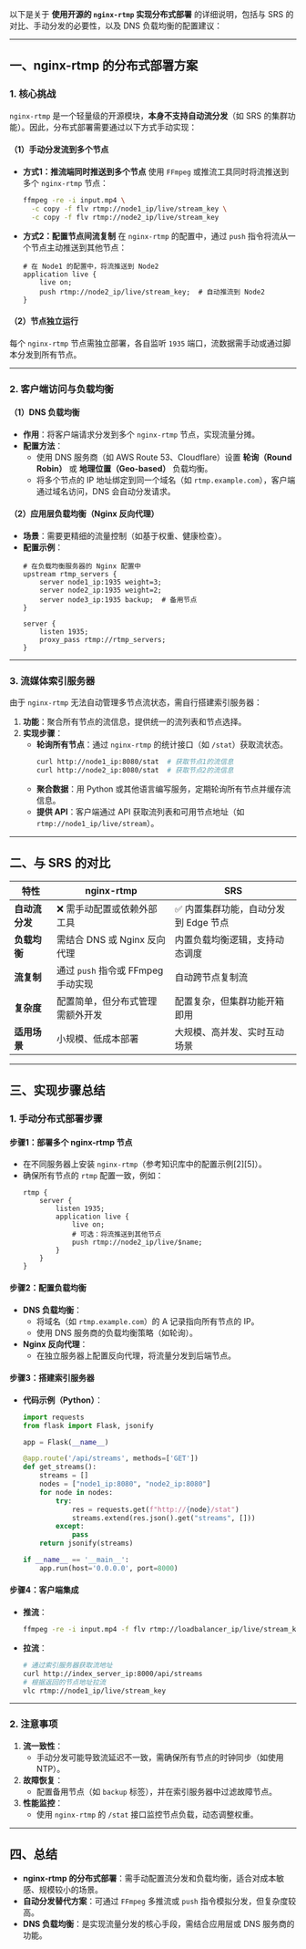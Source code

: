 以下是关于 **使用开源的 `nginx-rtmp` 实现分布式部署** 的详细说明，包括与 SRS 的对比、手动分发的必要性，以及 DNS 负载均衡的配置建议：

---

## **一、nginx-rtmp 的分布式部署方案**
### **1. 核心挑战**
`nginx-rtmp` 是一个轻量级的开源模块，**本身不支持自动流分发**（如 SRS 的集群功能）。因此，分布式部署需要通过以下方式手动实现：

#### **（1）手动分发流到多个节点**
- **方式1：推流端同时推送到多个节点**
  使用 `FFmpeg` 或推流工具同时将流推送到多个 `nginx-rtmp` 节点：
  ```bash
  ffmpeg -re -i input.mp4 \
    -c copy -f flv rtmp://node1_ip/live/stream_key \
    -c copy -f flv rtmp://node2_ip/live/stream_key
  ```

- **方式2：配置节点间流复制**
  在 `nginx-rtmp` 的配置中，通过 `push` 指令将流从一个节点主动推送到其他节点：
  ```nginx
  # 在 Node1 的配置中，将流推送到 Node2
  application live {
      live on;
      push rtmp://node2_ip/live/stream_key;  # 自动推流到 Node2
  }
  ```

#### **（2）节点独立运行**
每个 `nginx-rtmp` 节点需独立部署，各自监听 `1935` 端口，流数据需手动或通过脚本分发到所有节点。

---

### **2. 客户端访问与负载均衡**
#### **（1）DNS 负载均衡**
- **作用**：将客户端请求分发到多个 `nginx-rtmp` 节点，实现流量分摊。
- **配置方法**：
  - 使用 DNS 服务商（如 AWS Route 53、Cloudflare）设置 **轮询（Round Robin）** 或 **地理位置（Geo-based）** 负载均衡。
  - 将多个节点的 IP 地址绑定到同一个域名（如 `rtmp.example.com`），客户端通过域名访问，DNS 会自动分发请求。

#### **（2）应用层负载均衡（Nginx 反向代理）**
- **场景**：需要更精细的流量控制（如基于权重、健康检查）。
- **配置示例**：
  ```nginx
  # 在负载均衡服务器的 Nginx 配置中
  upstream rtmp_servers {
      server node1_ip:1935 weight=3;
      server node2_ip:1935 weight=2;
      server node3_ip:1935 backup;  # 备用节点
  }

  server {
      listen 1935;
      proxy_pass rtmp://rtmp_servers;
  }
  ```

---

### **3. 流媒体索引服务器**
由于 `nginx-rtmp` 无法自动管理多节点流状态，需自行搭建索引服务器：
1. **功能**：聚合所有节点的流信息，提供统一的流列表和节点选择。
2. **实现步骤**：
   - **轮询所有节点**：通过 `nginx-rtmp` 的统计接口（如 `/stat`）获取流状态。
     ```bash
     curl http://node1_ip:8080/stat  # 获取节点1的流信息
     curl http://node2_ip:8080/stat  # 获取节点2的流信息
     ```
   - **聚合数据**：用 Python 或其他语言编写服务，定期轮询所有节点并缓存流信息。
   - **提供 API**：客户端通过 API 获取流列表和可用节点地址（如 `rtmp://node1_ip/live/stream`）。

---

## **二、与 SRS 的对比**
| **特性**               | **nginx-rtmp**                          | **SRS**                          |
|------------------------|----------------------------------------|----------------------------------|
| **自动流分发**          | ❌ 需手动配置或依赖外部工具             | ✅ 内置集群功能，自动分发到 Edge 节点 |
| **负载均衡**           | 需结合 DNS 或 Nginx 反向代理            | 内置负载均衡逻辑，支持动态调度    |
| **流复制**             | 通过 `push` 指令或 FFmpeg 手动实现      | 自动跨节点复制流                  |
| **复杂度**             | 配置简单，但分布式管理需额外开发        | 配置复杂，但集群功能开箱即用      |
| **适用场景**           | 小规模、低成本部署                     | 大规模、高并发、实时互动场景      |

---

## **三、实现步骤总结**
### **1. 手动分布式部署步骤**
#### **步骤1：部署多个 nginx-rtmp 节点**
- 在不同服务器上安装 `nginx-rtmp`（参考知识库中的配置示例[2][5]）。
- 确保所有节点的 `rtmp` 配置一致，例如：
  ```nginx
  rtmp {
      server {
          listen 1935;
          application live {
              live on;
              # 可选：将流推送到其他节点
              push rtmp://node2_ip/live/$name;
          }
      }
  }
  ```

#### **步骤2：配置负载均衡**
- **DNS 负载均衡**：
  - 将域名（如 `rtmp.example.com`）的 A 记录指向所有节点的 IP。
  - 使用 DNS 服务商的负载均衡策略（如轮询）。
- **Nginx 反向代理**：
  - 在独立服务器上配置反向代理，将流量分发到后端节点。

#### **步骤3：搭建索引服务器**
- **代码示例（Python）**：
  ```python
  import requests
  from flask import Flask, jsonify

  app = Flask(__name__)

  @app.route('/api/streams', methods=['GET'])
  def get_streams():
      streams = []
      nodes = ["node1_ip:8080", "node2_ip:8080"]
      for node in nodes:
          try:
              res = requests.get(f"http://{node}/stat")
              streams.extend(res.json().get("streams", []))
          except:
              pass
      return jsonify(streams)

  if __name__ == '__main__':
      app.run(host='0.0.0.0', port=8000)
  ```

#### **步骤4：客户端集成**
- **推流**：
  ```bash
  ffmpeg -re -i input.mp4 -f flv rtmp://loadbalancer_ip/live/stream_key
  ```
- **拉流**：
  ```bash
  # 通过索引服务器获取流地址
  curl http://index_server_ip:8000/api/streams
  # 根据返回的节点地址拉流
  vlc rtmp://node1_ip/live/stream_key
  ```

---

### **2. 注意事项**
1. **流一致性**：
   - 手动分发可能导致流延迟不一致，需确保所有节点的时钟同步（如使用 NTP）。
2. **故障恢复**：
   - 配置备用节点（如 `backup` 标签），并在索引服务器中过滤故障节点。
3. **性能监控**：
   - 使用 `nginx-rtmp` 的 `/stat` 接口监控节点负载，动态调整权重。

---

## **四、总结**
- **nginx-rtmp 的分布式部署**：需手动配置流分发和负载均衡，适合对成本敏感、规模较小的场景。
- **自动分发替代方案**：可通过 `FFmpeg` 多推流或 `push` 指令模拟分发，但复杂度较高。
- **DNS 负载均衡**：是实现流量分发的核心手段，需结合应用层或 DNS 服务商的功能。

